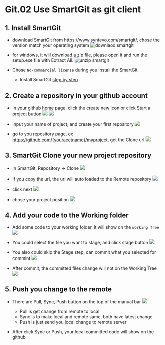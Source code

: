 # Git.02 Use SmartGit as git client

## 1. Install SmartGit

- download SmartGit from <https://www.syntevo.com/smartgit/>, chose the version match your operating system
![downlaod smartgit](Git_02_DownloadSamrtGit.png)

- for windows, it will download a zip file, please open it and run the setup.exe file with Extract All.
![unzip smartgit](Git_02_unzipSamrtGit.png)

- Chose `No-commercial license` during you install the SmartGit
    - Install SmartGit [step by step](installSmartGit/installSmargGit.md) 

## 2. Create a repository in your github account

- In your github home page, click the  create new icon or click Start a project button
![](Git_02_NewRepository_2.png)      ![](Git_02_NewRepository_1.png)

- Input your name of project, and create your first repository
  ![](Git_02_CreateYourFirstProjectRepository.png)

- go to you repository page, ex https://github.com/{youracctname}/myproject, get the Clone url
![](Git_02_GetyourRepositoryCloneUrl.png)

## 3. SmartGit Clone your new project repository

- In SmartGit, Repository -> Clone
  ![](Git_02_SmartGitCloneYourProject.png)

- If you copy the url, the url will auto loaded to the Remote repository
  ![](Git_02_SmartGitCloneYourProjectStep1.png)

- click next
  ![](Git_02_SmartGitCloneYourProjectStep2.png)

- chose your project position 
  ![](Git_02_SmartGitCloneYourProjectStep3.png)

## 4. Add your code to the Working folder

- Add some code to your working folder, it will show on the `working Tree`
![](Git_02_WorkingTree.png)

- You could select the file you want to stage, and click stage button
![](Git_02_StageAndCommit.png)

- You also could skip the Stage step, can commit what you selected for commint
![](Git_02_CommitWithoutStagel.png)

- After commit, the committed files change will not on the Working Tree
![](Git_02_AfterCommit.png)

## 5. Push you change to the remote

- There are Pull, Sync, Push button on the top of the manual bar
![](Git_02_Pushbutton.png)

  - Pull is get change from remote to local
  - Sync is to make local and remote same, both have latest change
  - Push is just send you local change to remote server

- After click Sync or Push, your local committed code will show on the github